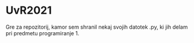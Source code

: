 # UvR2021
Gre za repozitorij, kamor sem shranil nekaj svojih datotek .py, ki jih delam pri predmetu programiranje 1.
